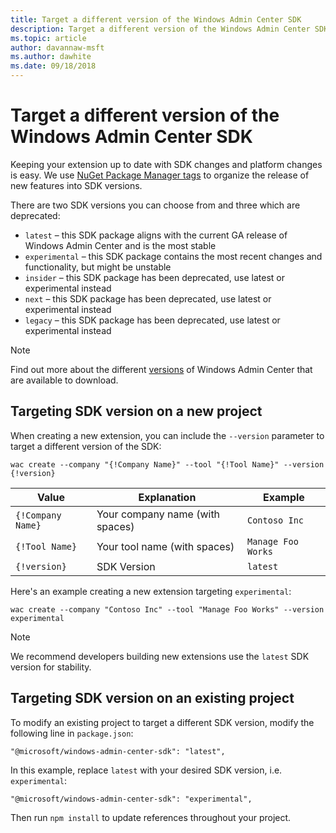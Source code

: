 ```yaml
---
title: Target a different version of the Windows Admin Center SDK
description: Target a different version of the Windows Admin Center SDK (Project Honolulu)
ms.topic: article
author: davannaw-msft
ms.author: dawhite
ms.date: 09/18/2018
---
```


# Target a different version of the Windows Admin Center SDK

>

Keeping your extension up to date with SDK changes and platform changes is easy.  We use [NuGet Package Manager tags](https://www.npmjs.com/package/@microsoft/windows-admin-center-sdk?activeTab=versions) to organize the release of new features into SDK versions.

There are two SDK versions you can choose from and three which are deprecated:

* ```latest``` – this SDK package aligns with the current GA release of Windows Admin Center and is the most stable
* ```experimental``` – this SDK package contains the most recent changes and functionality, but might be unstable
* ```insider``` –  this SDK package has been deprecated, use latest or experimental instead
* ```next``` – this SDK package has been deprecated, use latest or experimental instead
* ```legacy``` – this SDK package has been deprecated, use latest or experimental instead

> [!NOTE]
> Find out more about the different [versions](../overview.md) of Windows Admin Center that are available to download.

## Targeting SDK version on a new project

When creating a new extension, you can include the ```--version``` parameter to target a different version of the SDK:

```
wac create --company "{!Company Name}" --tool "{!Tool Name}" --version {!version}
```

| Value | Explanation | Example |
| ----- | ----------- | ------- |
| ```{!Company Name}``` | Your company name (with spaces) | ```Contoso Inc``` |
| ```{!Tool Name}``` | Your tool name (with spaces) | ```Manage Foo Works``` |
| ```{!version}``` | SDK Version | ```latest``` |

Here's an example creating a new extension targeting ```experimental```:

```
wac create --company "Contoso Inc" --tool "Manage Foo Works" --version experimental
```

> [!NOTE]
> We recommend developers building new extensions use the ```latest``` SDK version for stability.

## Targeting SDK version on an existing project

To modify an existing project to target a different SDK version, modify the following line in ```package.json```:

```
"@microsoft/windows-admin-center-sdk": "latest",
```
In this example, replace ```latest``` with your desired SDK version, i.e. ```experimental```:

```
"@microsoft/windows-admin-center-sdk": "experimental",
```

Then run ```npm install``` to update references throughout your project.

